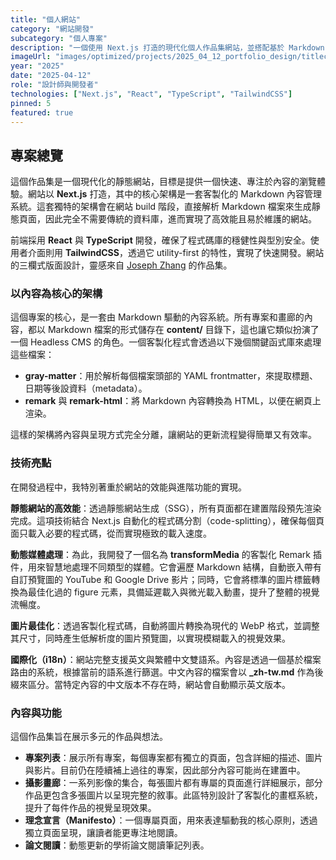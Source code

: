 ```yaml
---
title: "個人網站"
category: "網站開發"
subcategory: "個人專案"
description: "一個使用 Next.js 打造的現代化個人作品集網站，並搭配基於 Markdown 的內容管理系統，讓內容更新更方邊。"
imageUrl: "images/optimized/projects/2025_04_12_portfolio_design/titlecard.webp"
year: "2025"
date: "2025-04-12"
role: "設計師與開發者"
technologies: ["Next.js", "React", "TypeScript", "TailwindCSS"]
pinned: 5
featured: true
---
```


## 專案總覽

這個作品集是一個現代化的靜態網站，目標是提供一個快速、專注於內容的瀏覽體驗。網站以 **Next.js** 打造，其中的核心架構是一套客製化的 Markdown 內容管理系統。這套獨特的架構會在網站 build 階段，直接解析 Markdown 檔案來生成靜態頁面，因此完全不需要傳統的資料庫，進而實現了高效能且易於維護的網站。

前端採用 **React** 與 **TypeScript** 開發，確保了程式碼庫的穩健性與型別安全。使用者介面則用 **TailwindCSS**，透過它 utility-first 的特性，實現了快速開發。網站的三欄式版面設計，靈感來自 [Joseph Zhang](https://joseph.cv/) 的作品集。

### 以內容為核心的架構

這個專案的核心，是一套由 Markdown 驅動的內容系統。所有專案和畫廊的內容，都以 Markdown 檔案的形式儲存在 **content/** 目錄下，這也讓它類似扮演了一個 Headless CMS 的角色。一個客製化程式會透過以下幾個關鍵函式庫來處理這些檔案：

-   **gray-matter**：用於解析每個檔案頭部的 YAML frontmatter，來提取標題、日期等後設資料（metadata）。
-   **remark** 與 **remark-html**：將 Markdown 內容轉換為 HTML，以便在網頁上渲染。

這樣的架構將內容與呈現方式完全分離，讓網站的更新流程變得簡單又有效率。

### 技術亮點

在開發過程中，我特別著重於網站的效能與進階功能的實現。

**靜態網站的高效能**：透過靜態網站生成（SSG），所有頁面都在建置階段預先渲染完成。這項技術結合 Next.js 自動化的程式碼分割（code-splitting），確保每個頁面只載入必要的程式碼，從而實現極致的載入速度。

**動態媒體處理**：為此，我開發了一個名為 **transformMedia** 的客製化 Remark 插件，用來智慧地處理不同類型的媒體。它會遍歷 Markdown 結構，自動嵌入帶有自訂預覽圖的 YouTube 和 Google Drive 影片；同時，它會將標準的圖片標籤轉換為最佳化過的 figure 元素，具備延遲載入與微光載入動畫，提升了整體的視覺流暢度。

**圖片最佳化**：透過客製化程式碼，自動將圖片轉換為現代的 WebP 格式，並調整其尺寸，同時產生低解析度的圖片預覽圖，以實現模糊載入的視覺效果。

**國際化（i18n）**：網站完整支援英文與繁體中文雙語系。內容是透過一個基於檔案路由的系統，根據當前的語系進行篩選。中文內容的檔案會以 **_zh-tw.md** 作為後綴來區分。當特定內容的中文版本不存在時，網站會自動顯示英文版本。

### 內容與功能

這個作品集旨在展示多元的作品與想法。

-   **專案列表**：展示所有專案，每個專案都有獨立的頁面，包含詳細的描述、圖片與影片。目前仍在陸續補上過往的專案，因此部分內容可能尚在建置中。
-   **攝影畫廊**：一系列影像的集合，每張圖片都有專屬的頁面進行詳細展示，部分作品更包含多張圖片以呈現完整的敘事。此區特別設計了客製化的畫框系統，提升了每件作品的視覺呈現效果。
-   **理念宣言（Manifesto）**：一個專屬頁面，用來表達驅動我的核心原則，透過獨立頁面呈現，讓讀者能更專注地閱讀。
-   **論文閱讀**：動態更新的學術論文閱讀筆記列表。